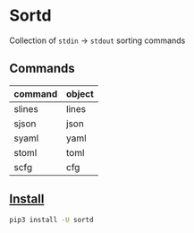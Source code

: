 # Sortd

Collection of `stdin` -> `stdout` sorting commands

## Commands

| command | object |
| ------- | ------ |
| slines  | lines  |
| sjson   | json   |
| syaml   | yaml   |
| stoml   | toml   |
| scfg    | cfg    |

## [Install](https://pypi.org/project/sortd)

```sh
pip3 install -U sortd
```

